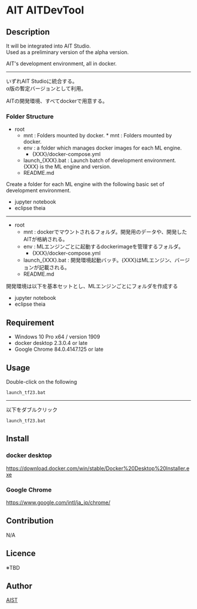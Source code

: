 # AIT AITDevTool

## Description

It will be integrated into AIT Studio.  
Used as a preliminary version of the alpha version.

AIT's development environment, all in docker.

---

いずれAIT Studioに統合する。  
α版の暫定バージョンとして利用。  

AITの開発環境、すべてdockerで用意する。

### Folder Structure

* root
  * mnt : Folders mounted by docker. * mnt : Folders mounted by docker.
  * env : a folder which manages docker images for each ML engine.
    * {XXX}/docker-compose.yml 
  * launch_{XXX}.bat : Launch batch of development environment. {XXX} is the ML engine and version.
  * README.md

Create a folder for each ML engine with the following basic set of development environment.
* jupyter notebook
* eclipse theia

---

* root
  * mnt : dockerでマウントされるフォルダ。開発用のデータや、開発したAITが格納される。
  * env : MLエンジンごとに起動するdockerimageを管理するフォルダ。
    * {XXX}/docker-compose.yml 
  * launch_{XXX}.bat : 開発環境起動バッチ。{XXX}はMLエンジン、バージョンが記載される。
  * README.md

開発環境は以下を基本セットとし、MLエンジンごとにフォルダを作成する
* jupyter notebook
* eclipse theia

## Requirement

* Windows 10 Pro x64 / version 1909
* docker desktop 2.3.0.4 or late
* Google Chrome 84.0.4147.125 or late

## Usage

Double-click on the following
````
launch_tf23.bat
````

---

以下をダブルクリック
```
launch_tf23.bat
```

## Install

### docker desktop

https://download.docker.com/win/stable/Docker%20Desktop%20Installer.exe

### Google Chrome

https://www.google.com/intl/ja_jp/chrome/

## Contribution

N/A

## Licence

※TBD  

<!--
[MIT](https://github.com/tcnksm/tool/blob/master/LICENCE)
-->

## Author

[AIST](https://www.aist.go.jp/)

